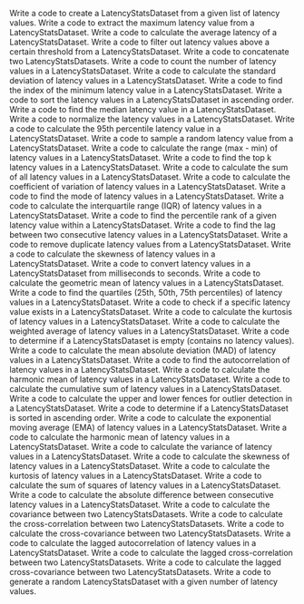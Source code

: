 Write a code to create a LatencyStatsDataset from a given list of latency values.
Write a code to extract the maximum latency value from a LatencyStatsDataset.
Write a code to calculate the average latency of a LatencyStatsDataset.
Write a code to filter out latency values above a certain threshold from a LatencyStatsDataset.
Write a code to concatenate two LatencyStatsDatasets.
Write a code to count the number of latency values in a LatencyStatsDataset.
Write a code to calculate the standard deviation of latency values in a LatencyStatsDataset.
Write a code to find the index of the minimum latency value in a LatencyStatsDataset.
Write a code to sort the latency values in a LatencyStatsDataset in ascending order.
Write a code to find the median latency value in a LatencyStatsDataset.
Write a code to normalize the latency values in a LatencyStatsDataset.
Write a code to calculate the 95th percentile latency value in a LatencyStatsDataset.
Write a code to sample a random latency value from a LatencyStatsDataset.
Write a code to calculate the range (max - min) of latency values in a LatencyStatsDataset.
Write a code to find the top k latency values in a LatencyStatsDataset.
Write a code to calculate the sum of all latency values in a LatencyStatsDataset.
Write a code to calculate the coefficient of variation of latency values in a LatencyStatsDataset.
Write a code to find the mode of latency values in a LatencyStatsDataset.
Write a code to calculate the interquartile range (IQR) of latency values in a LatencyStatsDataset.
Write a code to find the percentile rank of a given latency value within a LatencyStatsDataset.
Write a code to find the lag between two consecutive latency values in a LatencyStatsDataset.
Write a code to remove duplicate latency values from a LatencyStatsDataset.
Write a code to calculate the skewness of latency values in a LatencyStatsDataset.
Write a code to convert latency values in a LatencyStatsDataset from milliseconds to seconds.
Write a code to calculate the geometric mean of latency values in a LatencyStatsDataset.
Write a code to find the quartiles (25th, 50th, 75th percentiles) of latency values in a LatencyStatsDataset.
Write a code to check if a specific latency value exists in a LatencyStatsDataset.
Write a code to calculate the kurtosis of latency values in a LatencyStatsDataset.
Write a code to calculate the weighted average of latency values in a LatencyStatsDataset.
Write a code to determine if a LatencyStatsDataset is empty (contains no latency values).
Write a code to calculate the mean absolute deviation (MAD) of latency values in a LatencyStatsDataset.
Write a code to find the autocorrelation of latency values in a LatencyStatsDataset.
Write a code to calculate the harmonic mean of latency values in a LatencyStatsDataset.
Write a code to calculate the cumulative sum of latency values in a LatencyStatsDataset.
Write a code to calculate the upper and lower fences for outlier detection in a LatencyStatsDataset.
Write a code to determine if a LatencyStatsDataset is sorted in ascending order.
Write a code to calculate the exponential moving average (EMA) of latency values in a LatencyStatsDataset.
Write a code to calculate the harmonic mean of latency values in a LatencyStatsDataset.
Write a code to calculate the variance of latency values in a LatencyStatsDataset.
Write a code to calculate the skewness of latency values in a LatencyStatsDataset.
Write a code to calculate the kurtosis of latency values in a LatencyStatsDataset.
Write a code to calculate the sum of squares of latency values in a LatencyStatsDataset.
Write a code to calculate the absolute difference between consecutive latency values in a LatencyStatsDataset.
Write a code to calculate the covariance between two LatencyStatsDatasets.
Write a code to calculate the cross-correlation between two LatencyStatsDatasets.
Write a code to calculate the cross-covariance between two LatencyStatsDatasets.
Write a code to calculate the lagged autocorrelation of latency values in a LatencyStatsDataset.
Write a code to calculate the lagged cross-correlation between two LatencyStatsDatasets.
Write a code to calculate the lagged cross-covariance between two LatencyStatsDatasets.
Write a code to generate a random LatencyStatsDataset with a given number of latency values.